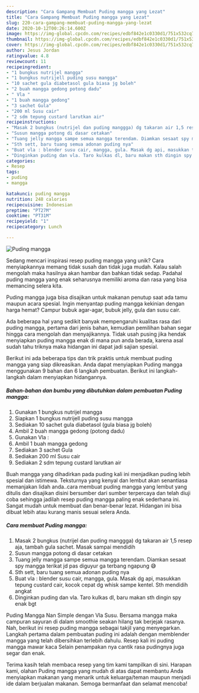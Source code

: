 ```yaml
---
description: "Cara Gampang Membuat Puding mangga yang Lezat"
title: "Cara Gampang Membuat Puding mangga yang Lezat"
slug: 220-cara-gampang-membuat-puding-mangga-yang-lezat
date: 2020-10-12T00:26:14.600Z
image: https://img-global.cpcdn.com/recipes/edbf842e1c0330d1/751x532cq70/puding-mangga-foto-resep-utama.jpg
thumbnail: https://img-global.cpcdn.com/recipes/edbf842e1c0330d1/751x532cq70/puding-mangga-foto-resep-utama.jpg
cover: https://img-global.cpcdn.com/recipes/edbf842e1c0330d1/751x532cq70/puding-mangga-foto-resep-utama.jpg
author: Jesus Jordan
ratingvalue: 4.8
reviewcount: 11
recipeingredient:
- "1 bungkus nutrijel mangga"
- "1 bungkus nutrijell puding susu mangga"
- "10 sachet gula diabetasol gula biasa jg boleh"
- "2 buah mangga gedong potong dadu"
- " Vla "
- "1 buah mangga gedong"
- "3 sachet Gula"
- "200 ml Susu cair"
- "2 sdm tepung custard larutkan air"
recipeinstructions:
- "Masak 2 bungkus (nutrijel dan puding manggga) dg takaran air 1,5 resep aja, tambah gula sachet. Masak sampai mendidih"
- "Susun mangga potong di dasar cetakan"
- "Tuang jelly mangga sampe semua mangga terendam. Diamkan sesaat spy mangga terikat jd pas diguyur ga terbang ngapung 😅"
- "Sth sett, baru tuang semua adonan puding nya"
- "Buat vla : blender susu cair, mangga, gula. Masak dg api, masukkan tepung custard cair, kocok cepat dg whisk sampe kentel. Sth mendidih angkat"
- "Dinginkan puding dan vla. Taro kulkas dl, baru makan sth dingin spy enak bgt"
categories:
- Resep
tags:
- puding
- mangga

katakunci: puding mangga 
nutrition: 248 calories
recipecuisine: Indonesian
preptime: "PT27M"
cooktime: "PT31M"
recipeyield: "1"
recipecategory: Lunch

---
```



![Puding mangga](https://img-global.cpcdn.com/recipes/edbf842e1c0330d1/751x532cq70/puding-mangga-foto-resep-utama.jpg)

Sedang mencari inspirasi resep puding mangga yang unik? Cara menyiapkannya memang tidak susah dan tidak juga mudah. Kalau salah mengolah maka hasilnya akan hambar dan bahkan tidak sedap. Padahal puding mangga yang enak seharusnya memiliki aroma dan rasa yang bisa memancing selera kita.

Puding mangga juga bisa disajikan untuk makanan penutup saat ada tamu maupun acara spesial. Ingin menyantap puding mangga kekinian dengan harga hemat? Campur bubuk agar-agar, bubuk jelly, gula dan susu cair.

Ada beberapa hal yang sedikit banyak mempengaruhi kualitas rasa dari puding mangga, pertama dari jenis bahan, kemudian pemilihan bahan segar hingga cara mengolah dan menyajikannya. Tidak usah pusing jika hendak menyiapkan puding mangga enak di mana pun anda berada, karena asal sudah tahu triknya maka hidangan ini dapat jadi sajian spesial.


Berikut ini ada beberapa tips dan trik praktis untuk membuat puding mangga yang siap dikreasikan. Anda dapat menyiapkan Puding mangga menggunakan 9 bahan dan 6 langkah pembuatan. Berikut ini langkah-langkah dalam menyiapkan hidangannya.

<!--inarticleads1-->

##### Bahan-bahan dan bumbu yang dibutuhkan dalam pembuatan Puding mangga:

1. Gunakan 1 bungkus nutrijel mangga
1. Siapkan 1 bungkus nutrijell puding susu mangga
1. Sediakan 10 sachet gula diabetasol (gula biasa jg boleh)
1. Ambil 2 buah mangga gedong (potong dadu)
1. Gunakan  Vla :
1. Ambil 1 buah mangga gedong
1. Sediakan 3 sachet Gula
1. Sediakan 200 ml Susu cair
1. Sediakan 2 sdm tepung custard larutkan air


Buah mangga yang dihadirkan pada puding kali ini menjadikan puding lebih spesial dan istimewa. Teksturnya yang kenyal dan lembut akan senantiasa memanjakan lidah anda..cara membuat puding mangga yang lembut yang ditulis dan disajikan disini bersumber dari sumber terpercaya dan telah diuji coba sehingga jadilah resep puding mangga paling enak sederhana ini. Sangat mudah untuk membuat dan benar-benar lezat. Hidangan ini bisa dibuat lebih atau kurang manis sesuai selera Anda. 

<!--inarticleads2-->

##### Cara membuat Puding mangga:

1. Masak 2 bungkus (nutrijel dan puding manggga) dg takaran air 1,5 resep aja, tambah gula sachet. Masak sampai mendidih
1. Susun mangga potong di dasar cetakan
1. Tuang jelly mangga sampe semua mangga terendam. Diamkan sesaat spy mangga terikat jd pas diguyur ga terbang ngapung 😅
1. Sth sett, baru tuang semua adonan puding nya
1. Buat vla : blender susu cair, mangga, gula. Masak dg api, masukkan tepung custard cair, kocok cepat dg whisk sampe kentel. Sth mendidih angkat
1. Dinginkan puding dan vla. Taro kulkas dl, baru makan sth dingin spy enak bgt


Puding Mangga Nan Simple dengan Vla Susu. Bersama mangga maka campuran sayuran di dalam smoothie seakan hilang tak berjejak rasanya. Nah, berikut ini resep puding mangga sebagai takjil yang menyegarkan. Langkah pertama dalam pembuatan puding ini adalah dengan memblender mangga yang telah dibersihkan terlebih dahulu. Resep kali ini puding mangga mawar kaca Selain penampakan nya cantik rasa pudingnya juga segar dan enak. 

Terima kasih telah membaca resep yang tim kami tampilkan di sini. Harapan kami, olahan Puding mangga yang mudah di atas dapat membantu Anda menyiapkan makanan yang menarik untuk keluarga/teman maupun menjadi ide dalam berjualan makanan. Semoga bermanfaat dan selamat mencoba!
